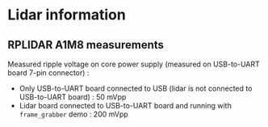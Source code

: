 # Lidar information

## RPLIDAR A1M8 measurements

Measured ripple voltage on core power supply (measured on USB-to-UART board 7-pin connector) :
* Only USB-to-UART board connected to USB (lidar is not connected to USB-to-UART board) : 50 mVpp
* Lidar board connected to USB-to-UART board and running with `frame_grabber` demo : 200 mVpp
